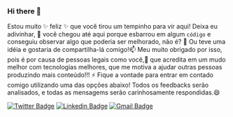 ### Hi there 👋

Estou muito ✨ feliz ✨ que você tirou um tempinho para vir aqui! Deixa eu adivinhar, 💬 você chegou até aqui porque esbarrou em algum `código` e conseguiu observar algo que poderia ser melhorado, não é? 🔭 Ou teve uma idéia e gostaria de compartilha-lá comigo!📫 Meu muito obrigado por isso, pois é por causa de pessoas legais como você,👯 que acredita em um mudo melhor com tecnologias melhores, que me motiva a ajudar outras pessoas produzindo mais conteúdo!!! ⚡ Fique a vontade para entrar em contado comigo utilizando uma das opções abaixo! Todos os feedbacks serão analisados, e todas as mensagems serão carinhosamente respondidas.😄

[![Twitter Badge](https://img.shields.io/badge/-@yagolopeslazaro-0366d6?style=flat-square&labelColor=0366d6&logo=twitter&logoColor=white&link=https://twitter.com/yagolopeslazaro)](https://twitter.com/yagolopeslazaro) 
[![Linkedin Badge](https://img.shields.io/badge/-Yago%20Lopes-0366d6?style=flat-square&logo=Linkedin&logoColor=white&link=https://www.linkedin.com/in/yago-lopes-lázaro-917536140)](https://www.linkedin.com/in/yago-lopes-lázaro-917536140) 
[![Gmail Badge](https://img.shields.io/badge/-yagolopeslazaro@gmail.com-0366d6?style=flat-square&logo=Gmail&logoColor=white&link=mailto:yagolopeslazaro@gmail.com)](mailto:yagolopeslazaro@gmail.com)
